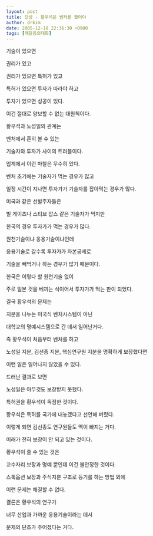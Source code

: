 ```yaml
---
layout: post
title: 단상 - 황우석은 벤처를 했어야
author: drkim
date: 2005-12-18 22:36:30 +0900
tags: [깨달음의대화]
---
```


  
기술이 있으면 
  
권리가 있고
  
권리가 있으면 특허가 있고
  
특허가 있으면 투자가 따라야 하고
  
투자가 있으면 성공이 있다. 
  

  
이건 절대로 양보할 수 없는 대원칙이다. 
  

  
황우석과 노성일의 관계는
  
벤처에서 흔히 볼 수 있는 
  
기술자와 투자가 사이의 트러블이다. 
  
업계에서 이런 마찰은 무수히 있다. 
  
벤처 초기에는 기술자가 먹는 경우가 많고
  
일정 시간이 지나면 투자가가 기술자를 잡아먹는 경우가 많다. 
  

  
미국과 같은 선발주자들은
  
빌 게이츠나 스티브 잡스 같은 기술자가 먹지만 
  
한국의 경우 투자가가 먹는 경우가 많다.
  
원천기술이냐 응용기술이냐인데
  
응용기술로 갈수록 투자가가 자본공세로 
  
기술을 빼먹거나 하는 경우가 많기 때문이다.
  
한국은 이렇다 할 원천기술 없이
  
주로 일본 것을 베끼는 식이어서 투자가가 먹는 판이 되었다. 
  

  
결국 황우석의 문제는
  
지분을 나누는 미국식 벤처시스템이 아닌 
  
대학교의 명예시스템으로 간 데서 일어난거다. 
  
즉 황우석이 처음부터 벤처를 하고
  
노성일 지분, 김선종 지분, 핵심연구원 지분을 명확하게 보장했다면
  
이런 일은 일어나지 않았을 수 있다. 
  

  
드러난 결과로 보면
  
노성일은 아무것도 보장받지 못했다.
  
특허권을 황우석이 독점한 것이다. 
  
황우석은 특허를 국가에 내놓겠다고 선언해 버렸다. 
  
이렇게 되면 김선종도 연구원들도 맥이 빠지는 거다. 
  
미래가 전혀 보장이 안 되고 있는 것이다. 
  
황우석이 줄 수 있는 것은
  
교수자리 보장과 명예 뿐인데 이건 불안정한 것이다. 
  
스톡옵션 보장과 주식지분 구조로 등기를 하는 방법 외에 
  
이런 문제는 해결할 수 없다. 
  

  
결론은 황우석의 연구가 
  
너무 산업과 가까운 응용기술이라는 데서 
  
문제의 단초가 주어졌다는 거다.
